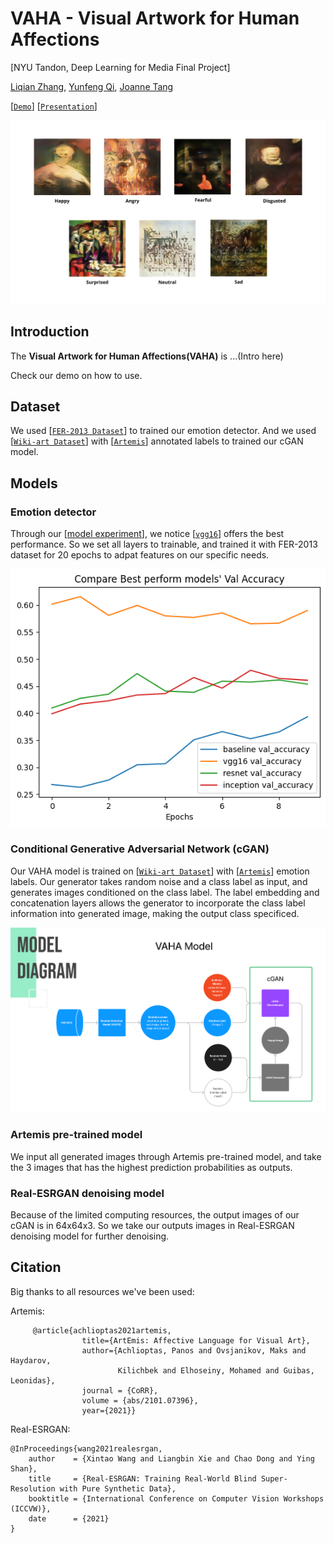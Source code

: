 # VAHA - Visual Artwork for Human Affections
 
[NYU Tandon, Deep Learning for Media Final Project]

[Liqian Zhang](), [Yunfeng Qi](), [Joanne Tang]()

[[`Demo`](https://colab.research.google.com/drive/1sGToDW9JF8Q5iSagNdZ5_ornuEncvPl5?usp=sharing)]
[[`Presentation`]()]

![t2i](assets/final_results.png)


## **Introduction**

The **Visual Artwork for Human Affections(VAHA)** is ...(Intro here)

Check our demo on how to use. 

## **Dataset**

We used [[`FER-2013 Dataset`](https://www.kaggle.com/datasets/ananthu017/emotion-detection-fer?select=train)] to trained our emotion detector. And we used [[`Wiki-art Dataset`](https://www.kaggle.com/datasets/steubk/wikiart)] with [[`Artemis`](https://www.artemisdataset.org/)] annotated labels to trained our cGAN model. 

## **Models** 

### Emotion detector 

Through our [[model experiment](https://github.com/zxxwxyyy/VAHA/blob/main/Notebooks/VAHA_emotion_detect_model_experiment.ipynb)], we notice [[`vgg16`](https://keras.io/api/applications/vgg/)] offers the best performance. So we set all layers to trainable, and trained it with FER-2013 dataset for 20 epochs to adpat features on our specific needs. 

![d2i](assets/model_compare.png)
<!-- ![d2i](assets/vgg_16.jpg) -->

### Conditional Generative Adversarial Network (cGAN)

Our VAHA model is trained on [[`Wiki-art Dataset`](https://www.kaggle.com/datasets/steubk/wikiart)] with [[`Artemis`](https://www.artemisdataset.org/)] emotion labels. Our generator takes random noise and a class label as input, and generates images conditioned on the class label. The label embedding and concatenation layers allows the generator to incorporate the class label information into generated image, making the output class specificed. 

![d2i](assets/cGAN_model.png)

### Artemis pre-trained model

We input all generated images through Artemis pre-trained model, and take the 3 images that has the highest prediction probabilities as outputs. 

### Real-ESRGAN denoising model 

Because of the limited computing resources, the output images of our cGAN is in 64x64x3. So we take our outputs images in Real-ESRGAN denoising model for further denoising. 

## **Citation** 

Big thanks to all resources we've been used: 

Artemis:
```
     @article{achlioptas2021artemis,
                title={ArtEmis: Affective Language for Visual Art},
                author={Achlioptas, Panos and Ovsjanikov, Maks and Haydarov,
                        Kilichbek and Elhoseiny, Mohamed and Guibas, Leonidas},
                journal = {CoRR},
                volume = {abs/2101.07396},
                year={2021}}
```

Real-ESRGAN: 
```
@InProceedings{wang2021realesrgan,
    author    = {Xintao Wang and Liangbin Xie and Chao Dong and Ying Shan},
    title     = {Real-ESRGAN: Training Real-World Blind Super-Resolution with Pure Synthetic Data},
    booktitle = {International Conference on Computer Vision Workshops (ICCVW)},
    date      = {2021}
}
```

